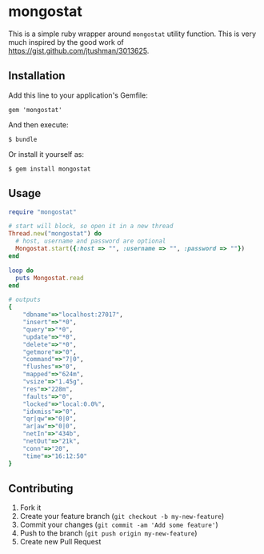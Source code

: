 # mongostat

This is a simple ruby wrapper around `mongostat` utility function. This is very much inspired by
the good work of https://gist.github.com/jtushman/3013625.

## Installation

Add this line to your application's Gemfile:

    gem 'mongostat'

And then execute:

    $ bundle

Or install it yourself as:

    $ gem install mongostat

## Usage

```ruby
require "mongostat"

# start will block, so open it in a new thread
Thread.new("mongostat") do
  # host, username and password are optional
  Mongostat.start({:host => "", :username => "", :password => ""})
end

loop do
  puts Mongostat.read
end

# outputs
{
    "dbname"=>"localhost:27017",
    "insert"=>"*0",
    "query"=>"*0",
    "update"=>"*0",
    "delete"=>"*0",
    "getmore"=>"0",
    "command"=>"7|0",
    "flushes"=>"0",
    "mapped"=>"624m",
    "vsize"=>"1.45g",
    "res"=>"228m",
    "faults"=>"0",
    "locked"=>"local:0.0%",
    "idxmiss"=>"0",
    "qr|qw"=>"0|0",
    "ar|aw"=>"0|0",
    "netIn"=>"434b",
    "netOut"=>"21k",
    "conn"=>"20",
    "time"=>"16:12:50"
}
```

## Contributing

1. Fork it
2. Create your feature branch (`git checkout -b my-new-feature`)
3. Commit your changes (`git commit -am 'Add some feature'`)
4. Push to the branch (`git push origin my-new-feature`)
5. Create new Pull Request
